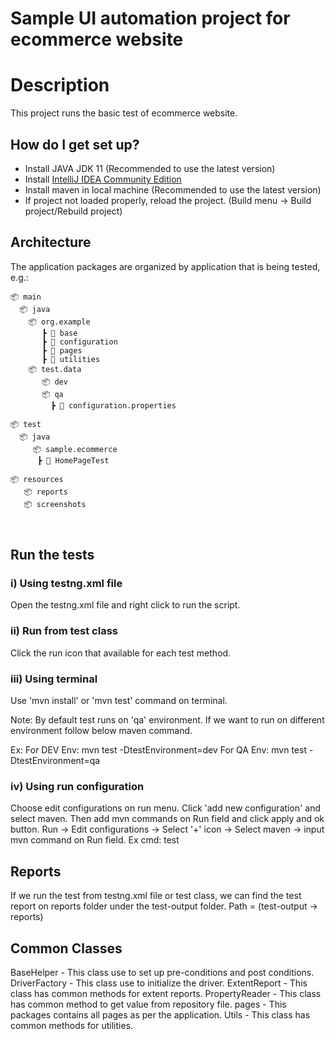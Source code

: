 # Sample UI automation project for ecommerce website


# Description
This project runs the basic test of ecommerce website.

## How do I get set up?

* Install JAVA JDK 11 (Recommended to use the latest version)
* Install [IntelliJ IDEA Community Edition](https://www.jetbrains.com/idea/download)
* Install maven in local machine (Recommended to use the latest version)
* If project not loaded properly, reload the project.
  (Build menu -> Build project/Rebuild project)

## Architecture
The application packages are organized by application that is being tested, e.g.:

```diagram
📦 main
  📦 java
    📦 org.example
       ┣ 📂 base
       ┣ 📂 configuration
       ┣ 📂 pages
       ┣ 📂 utilities
    📦 test.data
       📦 dev
       📦 qa
         ┣ 📂 configuration.properties

📦 test
  📦 java
     📦 sample.ecommerce
      ┣ 📂 HomePageTest

📦 resources
   📦 reports
   📦 screenshots
 
 
```
## Run the tests

### i) Using testng.xml file
Open the testng.xml file and right click to run the script.

### ii) Run from test class
Click the run icon that available for each test method.

### iii) Using terminal
Use 'mvn install' or 'mvn test' command on terminal.

Note: By default test runs on 'qa' environment. If we want to run on different environment
follow below maven command.

Ex:
For DEV Env: mvn test -DtestEnvironment=dev
For QA Env: mvn test -DtestEnvironment=qa

### iv) Using run configuration
Choose edit configurations on run menu. Click 'add new configuration' and select maven.
Then add mvn commands on Run field and click apply and ok button.
Run -> Edit configurations -> Select '+' icon -> Select maven -> input mvn command on Run field.
Ex cmd: test

## Reports
If we run the test from testng.xml file or test class, we can find the test report on reports folder under the test-output folder.
Path = (test-output -> reports)

## Common Classes
BaseHelper - This class use to set up pre-conditions and post conditions.
DriverFactory - This class use to initialize the driver.
ExtentReport - This class has common methods for extent reports.
PropertyReader - This class has common method to get value from repository file.
pages - This packages contains all pages as per the application.
Utils - This class has common methods for utilities.

